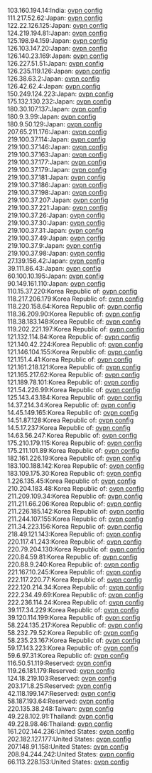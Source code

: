 103.160.194.14:India: [ovpn config](vpn/103_160_194_14.ovpn)  
111.217.52.62:Japan: [ovpn config](vpn/111_217_52_62.ovpn)  
122.22.126.125:Japan: [ovpn config](vpn/122_22_126_125.ovpn)  
124.219.194.81:Japan: [ovpn config](vpn/124_219_194_81.ovpn)  
125.198.94.159:Japan: [ovpn config](vpn/125_198_94_159.ovpn)  
126.103.147.20:Japan: [ovpn config](vpn/126_103_147_20.ovpn)  
126.140.23.169:Japan: [ovpn config](vpn/126_140_23_169.ovpn)  
126.227.51.51:Japan: [ovpn config](vpn/126_227_51_51.ovpn)  
126.235.119.126:Japan: [ovpn config](vpn/126_235_119_126.ovpn)  
126.38.63.2:Japan: [ovpn config](vpn/126_38_63_2.ovpn)  
126.42.62.4:Japan: [ovpn config](vpn/126_42_62_4.ovpn)  
150.249.124.223:Japan: [ovpn config](vpn/150_249_124_223.ovpn)  
175.132.130.232:Japan: [ovpn config](vpn/175_132_130_232.ovpn)  
180.30.107.137:Japan: [ovpn config](vpn/180_30_107_137.ovpn)  
180.9.3.99:Japan: [ovpn config](vpn/180_9_3_99.ovpn)  
180.9.50.129:Japan: [ovpn config](vpn/180_9_50_129.ovpn)  
207.65.211.176:Japan: [ovpn config](vpn/207_65_211_176.ovpn)  
219.100.37.114:Japan: [ovpn config](vpn/219_100_37_114.ovpn)  
219.100.37.146:Japan: [ovpn config](vpn/219_100_37_146.ovpn)  
219.100.37.163:Japan: [ovpn config](vpn/219_100_37_163.ovpn)  
219.100.37.177:Japan: [ovpn config](vpn/219_100_37_177.ovpn)  
219.100.37.179:Japan: [ovpn config](vpn/219_100_37_179.ovpn)  
219.100.37.181:Japan: [ovpn config](vpn/219_100_37_181.ovpn)  
219.100.37.186:Japan: [ovpn config](vpn/219_100_37_186.ovpn)  
219.100.37.198:Japan: [ovpn config](vpn/219_100_37_198.ovpn)  
219.100.37.207:Japan: [ovpn config](vpn/219_100_37_207.ovpn)  
219.100.37.221:Japan: [ovpn config](vpn/219_100_37_221.ovpn)  
219.100.37.26:Japan: [ovpn config](vpn/219_100_37_26.ovpn)  
219.100.37.30:Japan: [ovpn config](vpn/219_100_37_30.ovpn)  
219.100.37.31:Japan: [ovpn config](vpn/219_100_37_31.ovpn)  
219.100.37.49:Japan: [ovpn config](vpn/219_100_37_49.ovpn)  
219.100.37.9:Japan: [ovpn config](vpn/219_100_37_9.ovpn)  
219.100.37.98:Japan: [ovpn config](vpn/219_100_37_98.ovpn)  
27.139.156.42:Japan: [ovpn config](vpn/27_139_156_42.ovpn)  
39.111.86.43:Japan: [ovpn config](vpn/39_111_86_43.ovpn)  
60.100.10.195:Japan: [ovpn config](vpn/60_100_10_195.ovpn)  
90.149.161.110:Japan: [ovpn config](vpn/90_149_161_110.ovpn)  
110.15.37.220:Korea Republic of: [ovpn config](vpn/110_15_37_220.ovpn)  
118.217.206.179:Korea Republic of: [ovpn config](vpn/118_217_206_179.ovpn)  
118.220.158.64:Korea Republic of: [ovpn config](vpn/118_220_158_64.ovpn)  
118.36.209.90:Korea Republic of: [ovpn config](vpn/118_36_209_90.ovpn)  
118.38.183.148:Korea Republic of: [ovpn config](vpn/118_38_183_148.ovpn)  
119.202.221.197:Korea Republic of: [ovpn config](vpn/119_202_221_197.ovpn)  
121.132.114.84:Korea Republic of: [ovpn config](vpn/121_132_114_84.ovpn)  
121.140.42.224:Korea Republic of: [ovpn config](vpn/121_140_42_224.ovpn)  
121.146.104.155:Korea Republic of: [ovpn config](vpn/121_146_104_155.ovpn)  
121.151.4.41:Korea Republic of: [ovpn config](vpn/121_151_4_41.ovpn)  
121.161.218.121:Korea Republic of: [ovpn config](vpn/121_161_218_121.ovpn)  
121.165.217.62:Korea Republic of: [ovpn config](vpn/121_165_217_62.ovpn)  
121.189.78.101:Korea Republic of: [ovpn config](vpn/121_189_78_101.ovpn)  
121.54.226.99:Korea Republic of: [ovpn config](vpn/121_54_226_99.ovpn)  
125.143.43.184:Korea Republic of: [ovpn config](vpn/125_143_43_184.ovpn)  
14.37.214.34:Korea Republic of: [ovpn config](vpn/14_37_214_34.ovpn)  
14.45.149.165:Korea Republic of: [ovpn config](vpn/14_45_149_165.ovpn)  
14.51.87.128:Korea Republic of: [ovpn config](vpn/14_51_87_128.ovpn)  
14.5.17.237:Korea Republic of: [ovpn config](vpn/14_5_17_237.ovpn)  
14.63.56.247:Korea Republic of: [ovpn config](vpn/14_63_56_247.ovpn)  
175.210.179.115:Korea Republic of: [ovpn config](vpn/175_210_179_115.ovpn)  
175.211.101.89:Korea Republic of: [ovpn config](vpn/175_211_101_89.ovpn)  
182.161.226.19:Korea Republic of: [ovpn config](vpn/182_161_226_19.ovpn)  
183.100.188.142:Korea Republic of: [ovpn config](vpn/183_100_188_142.ovpn)  
183.109.175.30:Korea Republic of: [ovpn config](vpn/183_109_175_30.ovpn)  
1.226.135.45:Korea Republic of: [ovpn config](vpn/1_226_135_45.ovpn)  
210.204.183.48:Korea Republic of: [ovpn config](vpn/210_204_183_48.ovpn)  
211.209.109.34:Korea Republic of: [ovpn config](vpn/211_209_109_34.ovpn)  
211.211.66.206:Korea Republic of: [ovpn config](vpn/211_211_66_206.ovpn)  
211.226.185.142:Korea Republic of: [ovpn config](vpn/211_226_185_142.ovpn)  
211.244.107.155:Korea Republic of: [ovpn config](vpn/211_244_107_155.ovpn)  
211.34.223.156:Korea Republic of: [ovpn config](vpn/211_34_223_156.ovpn)  
218.49.121.143:Korea Republic of: [ovpn config](vpn/218_49_121_143.ovpn)  
220.117.41.243:Korea Republic of: [ovpn config](vpn/220_117_41_243.ovpn)  
220.79.204.130:Korea Republic of: [ovpn config](vpn/220_79_204_130.ovpn)  
220.84.59.81:Korea Republic of: [ovpn config](vpn/220_84_59_81.ovpn)  
220.88.9.240:Korea Republic of: [ovpn config](vpn/220_88_9_240.ovpn)  
221.167.10.245:Korea Republic of: [ovpn config](vpn/221_167_10_245.ovpn)  
222.117.220.77:Korea Republic of: [ovpn config](vpn/222_117_220_77.ovpn)  
222.120.214.34:Korea Republic of: [ovpn config](vpn/222_120_214_34.ovpn)  
222.234.49.69:Korea Republic of: [ovpn config](vpn/222_234_49_69.ovpn)  
222.236.114.24:Korea Republic of: [ovpn config](vpn/222_236_114_24.ovpn)  
39.117.34.229:Korea Republic of: [ovpn config](vpn/39_117_34_229.ovpn)  
39.120.114.199:Korea Republic of: [ovpn config](vpn/39_120_114_199.ovpn)  
58.224.135.217:Korea Republic of: [ovpn config](vpn/58_224_135_217.ovpn)  
58.232.79.52:Korea Republic of: [ovpn config](vpn/58_232_79_52.ovpn)  
58.235.23.167:Korea Republic of: [ovpn config](vpn/58_235_23_167.ovpn)  
59.17.143.223:Korea Republic of: [ovpn config](vpn/59_17_143_223.ovpn)  
59.6.97.31:Korea Republic of: [ovpn config](vpn/59_6_97_31.ovpn)  
116.50.51.119:Reserved: [ovpn config](vpn/116_50_51_119.ovpn)  
119.26.181.179:Reserved: [ovpn config](vpn/119_26_181_179.ovpn)  
124.18.219.103:Reserved: [ovpn config](vpn/124_18_219_103.ovpn)  
203.171.8.25:Reserved: [ovpn config](vpn/203_171_8_25.ovpn)  
42.118.199.147:Reserved: [ovpn config](vpn/42_118_199_147.ovpn)  
58.187.193.64:Reserved: [ovpn config](vpn/58_187_193_64.ovpn)  
220.135.38.248:Taiwan: [ovpn config](vpn/220_135_38_248.ovpn)  
49.228.102.91:Thailand: [ovpn config](vpn/49_228_102_91.ovpn)  
49.228.98.46:Thailand: [ovpn config](vpn/49_228_98_46.ovpn)  
161.202.144.236:United States: [ovpn config](vpn/161_202_144_236.ovpn)  
202.182.127.177:United States: [ovpn config](vpn/202_182_127_177.ovpn)  
207.148.91.158:United States: [ovpn config](vpn/207_148_91_158.ovpn)  
208.94.244.242:United States: [ovpn config](vpn/208_94_244_242.ovpn)  
66.113.228.153:United States: [ovpn config](vpn/66_113_228_153.ovpn)  
